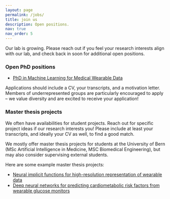 ```yaml
---
layout: page
permalink: /jobs/
title: join us
description: Open positions.
nav: true
nav_order: 5
---
```



Our lab is growing. Please reach out if you feel your research interests align with our lab, and check back in soon for additional open positions.

### Open PhD positions

- [PhD in Machine Learning for Medical Wearable Data](https://ohws.prospective.ch/public/v1/jobs/b5d5c7da-8e4f-4711-a979-b2e91eb761f3)

Applications should include a CV, your transcripts, and a motivation letter. Members of underrepresented groups are particularly encouraged to apply – we value diversity and are excited to receive your application! 

### Master thesis projects

We often have availabilities for student projects. Reach out for specific project ideas if our research interests you! Please include at least your transcripts, and ideally your CV as well, to find a good match.

We mostly offer master thesis projects for students at the University of Bern (MSc Artificial Intelligence in Medicine, MSC Biomedical Engineering), but may also consider supervising external students.

Here are some example master thesis projects: 
- [Neural implicit functions for high-resolution representation of wearable data](/assets/pdf/MSc_Koch_Witthauer_CGM_NeuralFields.pdf)
- [Deep neural networks for predicting cardiometabolic risk factors from wearable glucose monitors](/assets/pdf/MSc_Koch_Witthauer_CGM_Prediction.pdf)
